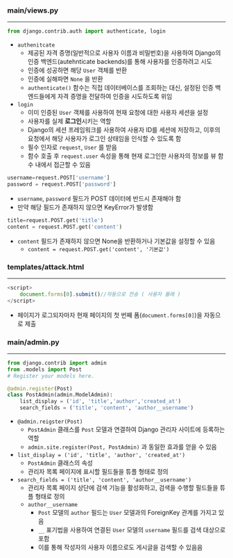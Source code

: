 ### main/views.py
<hr>

```python
from django.contrib.auth import authenticate, login
```

- ```authenitcate```
    - 제공된 자격 증명(일반적으로 사용자 이름과 비밀번호)을 사용하여 Django의 인증 백엔드(autehnticate backends)를 통해 사용자를 인증하려고 시도
    - 인증에 성공하면 해당 ```User``` 객체를 반환
    - 인증에 실해파면 ```None``` 을 반환
    - ```authenticate()``` 함수는 직접 데이터베이스를 조회하는 대신, 설정된 인증 백엔드들에게 자격 증명을 전달하여 인증을 시도하도록 위임
- ```login```
    - 이미 인증된 ```User``` 객체를 사용하여 현재 요청에 대한 사용자 세션을 설정
    - 사용자를 실제 <b>로그인</b>시키는 역할
    - Django의 세션 프레임워크를 사용하여 사용자 ID를 세션에 저장하고, 이후의 요청에서 해당 사용자가 로그인 상태임을 인식할 수 있도록 함
    - 필수 인자로 ```request```, ```User``` 를 받음
    - 함수 호출 후 ```request.user``` 속성을 통해 현재 로그인한 사용자의 정보를 뷰 함수 내에서 접근할 수 있음

```python
username=request.POST['username']
password = request.POST['password']
```

- ```username```, ```password``` 필드가 POST 데이터에 반드시 존재해야 함
- 만약 해당 필드가 존재하지 않으면 KeyError가 발생함

```python
title=request.POST.get('title')
content = request.POST.get('content')
```

- ```content``` 필드가 존재하지 않으면 None을 반환하거나 기본값을 설정할 수 있음
    - ```content = request.POST.get('content', '기본값')```

### templates/attack.html
<hr>

```javascript
<script>
    document.forms[0].submit()//자동으로 전송 ( 사용자 몰래 )
</script>
```

- 페이지가 로그되자마자 현재 페이지의 첫 번째 폼(```document.forms[0]```)을 자동으로 제출

### main/admin.py
<hr>

```python
from django.contrib import admin
from .models import Post
# Register your models here.

@admin.register(Post)
class PostAdmin(admin.ModelAdmin):
    list_display = ('id', 'title','author','created_at')
    search_fields = ('title', 'content', 'author__username')
```

- ```@admin.reigster(Post)```
    - ```PostAdmin``` 클래스를 ```Post``` 모델과 연결하여 Django 관리자 사이트에 등록하는 역할
    - ```admin.site.register(Post, PostAdmin)``` 과 동일한 효과를 얻을 수 있음
- ```list_display = ('id', 'title', 'author', 'created_at')```
    - ```PostAdmin``` 클래스의 속성
    - 관리자 목록 페이지에 표시할 필드들을 튜플 형태로 정의
- ```search_fields = ('title', 'content', 'author__username')```
    - 관리자 목록 페이지 상단에 검색 기능을 활성화하고, 검색을 수행할 필드들을 튜플 형태로 정의
    - ```author__username```
        - ```Post``` 모델의 ```author``` 필드는 ```User``` 모델과의 ForeignKey 관계를 가지고 있음
        - ```__``` 표기법을 사용하여 연결된 ```User``` 모델의 ```username``` 필드를 검색 대상으로 포함
        - 이를 통해 작성자의 사용자 이름으로도 게시글을 검색할 수 있음음